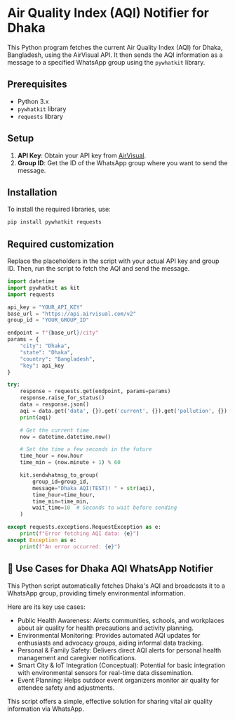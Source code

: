 # Air Quality Index (AQI) Notifier for Dhaka

This Python program fetches the current Air Quality Index (AQI) for Dhaka, Bangladesh, using the AirVisual API. It then sends the AQI information as a message to a specified WhatsApp group using the `pywhatkit` library.

## Prerequisites

- Python 3.x
- `pywhatkit` library
- `requests` library

## Setup

1. **API Key**: Obtain your API key from [AirVisual](https://www.iqair.com/).
2. **Group ID**: Get the ID of the WhatsApp group where you want to send the message.

## Installation

To install the required libraries, use:

```bash
pip install pywhatkit requests
```

## Required customization

Replace the placeholders in the script with your actual API key and group ID. Then, run the script to fetch the AQI and send the message.

```python
import datetime
import pywhatkit as kit
import requests

api_key = "YOUR_API_KEY"
base_url = "https://api.airvisual.com/v2"
group_id = "YOUR_GROUP_ID"

endpoint = f"{base_url}/city"
params = {
    "city": "Dhaka",
    "state": "Dhaka",
    "country": "Bangladesh",
    "key": api_key
}

try:
    response = requests.get(endpoint, params=params)
    response.raise_for_status()
    data = response.json()
    aqi = data.get('data', {}).get('current', {}).get('pollution', {}).get('aqius')
    print(aqi)

    # Get the current time
    now = datetime.datetime.now()

    # Set the time a few seconds in the future
    time_hour = now.hour
    time_min = (now.minute + 1) % 60

    kit.sendwhatmsg_to_group(
        group_id=group_id,
        message="Dhaka AQI(TEST)! " + str(aqi),
        time_hour=time_hour,
        time_min=time_min,
        wait_time=10  # Seconds to wait before sending
    )

except requests.exceptions.RequestException as e:
    print(f"Error fetching AQI data: {e}")
except Exception as e:
    print(f"An error occurred: {e}")
```

## 🚀 Use Cases for Dhaka AQI WhatsApp Notifier
This Python script automatically fetches Dhaka's AQI and broadcasts it to a WhatsApp group, providing timely environmental information.

Here are its key use cases:

* Public Health Awareness: Alerts communities, schools, and workplaces about air quality for health precautions and activity planning.
* Environmental Monitoring: Provides automated AQI updates for enthusiasts and advocacy groups, aiding informal data tracking.
* Personal & Family Safety: Delivers direct AQI alerts for personal health management and caregiver notifications.
* Smart City & IoT Integration (Conceptual): Potential for basic integration with environmental sensors for real-time data dissemination.
* Event Planning: Helps outdoor event organizers monitor air quality for attendee safety and adjustments.

This script offers a simple, effective solution for sharing vital air quality information via WhatsApp.
